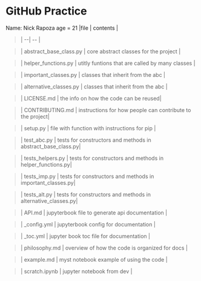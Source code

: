 # GitHub Practice

Name: Nick Rapoza
age = 21
|file | contents |

> | --| -- |

> | abstract_base_class.py | core abstract classes for the project |

> | helper_functions.py | utitly funtions that are called by many classes |

> | important_classes.py | classes that inherit from the abc |

> | alternative_classes.py | classes that inherit from the abc |

> | LICENSE.md | the info on how the code can be reused|

> | CONTRIBUTING.md | instructions for how people can contribute to the project|

> | setup.py | file with function with instructions for pip |

> | test_abc.py | tests for constructors and methods in abstract_base_class.py|

> | tests_helpers.py | tests for constructors and methods in helper_functions.py|

> | tests_imp.py | tests for constructors and methods in important_classes.py|

> | tests_alt.py | tests for constructors and methods in alternative_classes.py|

> | API.md | jupyterbook file to generate api documentation |

> | _config.yml | jupyterbook config for documentation |

> | _toc.yml | jupyter book toc file for documentation |

> | philosophy.md | overview of how the code is organized for docs |

> | example.md | myst notebook example of using the code |

> | scratch.ipynb | jupyter notebook from dev |
